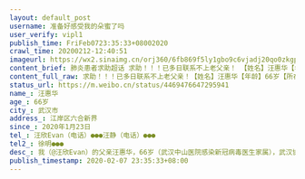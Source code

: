 ```yaml
---
layout: default_post
username: 准备好感受我的朵蜜了吗
user_verify: vipl1
publish_time: FriFeb0723:35:33+08002020
crawl_time: 20200212-12:40:51
imageurl: https://wx2.sinaimg.cn/orj360/6fb869f5ly1gbo9c6vjadj20qo0zkgp6.jpg,https://wx3.sinaimg.cn/orj360/6fb869f5ly1gbo9c7y9qij20u0140jtt.jpg,https://wx1.sinaimg.cn/orj360/6fb869f5ly1gbo9c8wgb8j20u0140tbl.jpg
content_brief: 肺炎患者求助超话 求助！！！已多日联系不上老父亲！ 【姓名】汪惠华【年龄】66岁【所在城市】武汉市【所在小区、社区】江岸区六合新界【患病时间】2020年1月23日【联系方式】@汪欣Evan （电话）●●●  汪静（电话）●●●  【其他紧急联系人】徐明 ●●●【病情描述】 我 ...全文
content_full_raw: 求助！！！已多日联系不上老父亲！【姓名】汪惠华【年龄】66岁【所在城市】武汉市【所在小区、社区】江岸区六合新界【患病时间】2020年1月23日【联系方式】@汪欣Evan（电话）●●●汪静（电话）●●●【其他紧急联系人】徐明●●●【病情描述】我（@汪欣Evan）的父亲汪惠华，66岁（武汉中山医院感染新冠病毒医生家属），武汉协和医院西院住院部7楼53床，病情严重7日早转入ICU治疗。兹听闻中南大学湘雅医院援助队过来接管重症区，非常感激，因多日联系不上老父亲，非常焦急。恳请能否有相关人士帮忙联系我父亲的主治医生，我们保证只通过微信有限询问老父亲病情，不打扰医生工作。我@汪欣Evan电话●●●，可加微信，或告知主治医生微信。这样的事情非常为难，但实在联系不上医生和父亲，只有护士单方面电话告知转入ICU，我家两位老人都感染了新冠病毒，实在焦虑到寝食难安。行不行都万分感谢！！武汉协和医院西院重症病人家属汪欣@汪欣Evan，电话/微信：●●●
status_url: https://m.weibo.cn/status/4469476647295941
name_: 汪惠华
age_: 66岁
city_: 武汉市
address_: 江岸区六合新界
since_: 2020年1月23日
tel_: 汪欣Evan（电话）●●●汪静（电话）●●●
tel2_: 徐明●●●
desc_: 我（@汪欣Evan）的父亲汪惠华，66岁（武汉中山医院感染新冠病毒医生家属），武汉协和医院西院住院部7楼53床，病情严重7日早转入ICU治疗。兹听闻中南大学湘雅医院援助队过来接管重症区，非常感激，因多日联系不上老父亲，非常焦急。恳请能否有相关人士帮忙联系我父亲的主治医生，我们保证只通过微信有限询问老父亲病情，不打扰医生工作。我@汪欣Evan电话●●●，可加微信，或告知主治医生微信。这样的事情非常为难，但实在联系不上医生和父亲，只有护士单方面电话告知转入ICU，我家两位老人都感染了新冠病毒，实在焦虑到寝食难安。行不行都万分感谢！！武汉协和医院西院重症病人家属汪欣@汪欣Evan，电话/微信●●●
publish_timestamp: 2020-02-07 23:35:33+08:00
---
```

